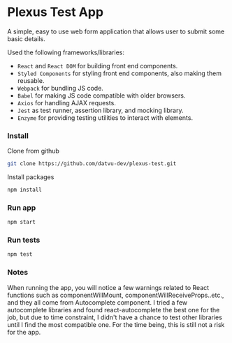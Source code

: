 # Plexus Test App

A simple, easy to use web form application that allows user to submit some basic details.

Used the following frameworks/libraries:
- `React` and `React DOM` for building front end components.
- `Styled Components` for styling front end components, also making them reusable.
- `Webpack` for bundling JS code.
- `Babel` for making JS code compatible with older browsers.
- `Axios` for handling AJAX requests.
- `Jest` as test runner, assertion library, and mocking library.
- `Enzyme` for providing testing utilities to interact with elements.

### Install

Clone from github
```bash
git clone https://github.com/datvu-dev/plexus-test.git
```

Install packages
```bash
npm install
```

### Run app

```bash
npm start
```

### Run tests

```bash
npm test
```

### Notes

When running the app, you will notice a few warnings related to React functions such as componentWillMount, componentWillReceiveProps..etc., and they all come from Autocomplete component. I tried a few autocomplete libraries and found react-autocomplete the best one for the job, but due to time constraint, I didn't have a chance to test other libraries until I find the most compatible one. For the time being, this is still not a risk for the app.